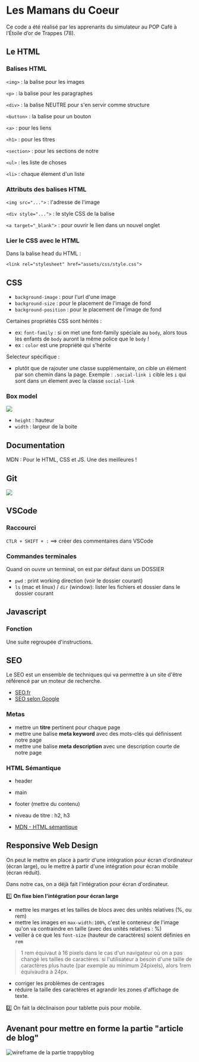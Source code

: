 # Les Mamans du Coeur

Ce code a été réalisé par les apprenants du simulateur au POP Café à l’Étoile d’or de Trappes (78).


## Le HTML

### Balises HTML

`<img>` : la balise pour les images

`<p>` : la balise pour les paragraphes

`<div>` : la balise NEUTRE pour s'en servir comme structure

`<button>` : la balise pour un bouton

`<a>` : pour les liens

`<h1>` : pour les titres

`<section>` : pour les sections de notre

`<ul>` : les liste de choses

`<li>` : chaque élement d'un liste


### Attributs des balises HTML

`<img src="...">` : l'adresse de l'image

`<div style="...">` : le style CSS de la balise

`<a target="_blank">` : pour ouvrir le lien dans un nouvel onglet

### Lier le CSS avec le HTML

Dans la balise head du HTML :

`<link rel="stylesheet" href="assets/css/style.css">`


## CSS

- `background-image` : pour l'url d'une image
- `background-size` : pour le placement de l'image de fond
- `background-position` : pour le placement de l'image de fond

Certaines propriétés CSS sont hérités :
- ex: `font-family` : si on met une font-family spéciale au `body`, alors tous les enfants de `body` auront la même police que le `body` !
- ex : `color` est une propriété qui s'hérite

Selecteur spécifique :
- plutôt que de rajouter une classe supplémentaire, on cible un élément par son chemin dans la page. Exemple : `.social-link i` cible les `i` qui sont dans un élement avec la classe `social-link`


### Box model

![](docs/box-model.png)

- `height` : hauteur
- `width` : largeur de la boite


## Documentation

MDN : Pour le HTML, CSS et JS. Une des meilleures !

## Git

![](docs/github.png)

## VSCode

### Raccourci

`CTLR + SHIFT + :` ==> créer des commentaires dans VSCode

### Commandes terminales

Quand on ouvre un terminal, on est par défaut dans un DOSSIER

- `pwd` : print working direction (voir le dossier courant)
- `ls` (mac et linux) / `dir` (window): lister les fichiers et dossier dans le dossier courant

## Javascript

### Fonction

Une suite regroupée d'instructions.

## SEO

Le SEO est un ensemble de techniques qui va permettre à un site d'être référencé par un moteur de recherche.

- [SEO.fr](https://www.seo.fr/definition/seo-definition)
- [SEO selon Google](https://developers.google.com/search/docs/fundamentals/seo-starter-guide?hl=fr)


### Metas

- mettre un __titre__ pertinent pour chaque page
- mettre une balise __meta keyword__ avec des mots-clés qui définissent notre page
- mettre une balise __meta description__ avec une description courte de notre page

### HTML Sémantique

- header
- main
- footer (mettre du contenu)
- niveau de titre : h2, h3

- [MDN - HTML sémantique](https://developer.mozilla.org/fr/docs/Glossary/Semantics)

## Responsive Web Design

On peut le mettre en place à partir d'une intégration pour écran d'ordinateur (écran large), ou le mettre à partir d'une intégration pour écran mobile (écran réduit).

Dans notre cas, on a déjà fait l'intégration pour écran d'ordinateur.

:one: __On fixe bien l'intégration pour écran large__

- mettre les marges et les tailles de blocs avec des unités relatives (%, ou rem)
- mettre les images en `max-width:100%`, c'est le conteneur de l'image qu'on va contraindre en taille (avec des unités relatives : %)
- veiller à ce que les `font-size` (hauteur de caractères) soient définies en `rem`

> 1 rem équivaut à 16 pixels dans le cas d'un navigateur où on a pas changé les tailles de caractères.
> si l'utilisateur a besoin d'une taille de caractères plus haute (par exemple au minimum 24pixels), alors 1rem équivaudra à 24px.

- corriger les problèmes de centrages
- réduire la taille des caractères et agrandir les zones d'affichage de texte.

:two: On fait la déclinaison pour tablette puis pour mobile.


## Avenant pour mettre en forme la partie "article de blog"

![wireframe de la partie trappyblog](./docs/refonte-article-blog.png)